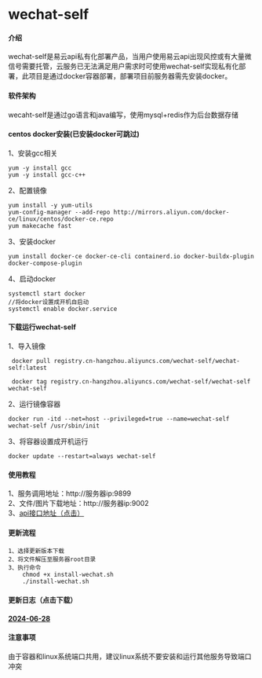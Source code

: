 # wechat-self

#### 介绍
wechat-self是易云api私有化部署产品，当用户使用易云api出现风控或有大量微信号需要托管，云服务已无法满足用户需求时可使用wechat-self实现私有化部署，此项目是通过docker容器部署，部署项目前服务器需先安装docker。

#### 软件架构
wecaht-self是通过go语言和java编写，使用mysql+redis作为后台数据存储


#### centos docker安装(已安装docker可跳过)  


1、安装gcc相关
```
yum -y install gcc
yum -y install gcc-c++
```
2、配置镜像

```
yum install -y yum-utils
yum-config-manager --add-repo http://mirrors.aliyun.com/docker-ce/linux/centos/docker-ce.repo
yum makecache fast
```
3、安装docker

```
yum install docker-ce docker-ce-cli containerd.io docker-buildx-plugin docker-compose-plugin
```
4、启动docker

```
systemctl start docker
//将docker设置成开机自启动
systemctl enable docker.service
```
#### 下载运行wechat-self

1、导入镜像

```
 docker pull registry.cn-hangzhou.aliyuncs.com/wechat-self/wechat-self:latest
 
 docker tag registry.cn-hangzhou.aliyuncs.com/wechat-self/wechat-self wechat-self
```
2、运行镜像容器

```
docker run -itd --net=host --privileged=true --name=wechat-self wechat-self /usr/sbin/init
```
3、将容器设置成开机运行

```
docker update --restart=always wechat-self
```
#### 使用教程
1、服务调用地址：http://服务器ip:9899  
2、文件/图片下载地址：http://服务器ip:9002  
3、[api接口地址（点击）](https://www.wkteam.cn/api-wen-dang2/)

#### 更新流程

```
1、选择更新版本下载
2、将文件解压至服务器root目录
3、执行命令
    chmod +x install-wechat.sh
    ./install-wechat.sh
```
#### 更新日志（点击下载）
#### [2024-06-28](https://pan.xunlei.com/s/VO0TpcjIgzT_svs3djNNYsHfA1?pwd=hxey#) 

#### 注意事项

由于容器和linux系统端口共用，建议linux系统不要安装和运行其他服务导致端口冲突
